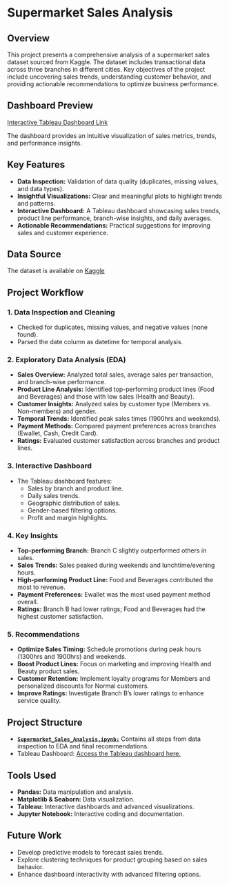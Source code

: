 # Supermarket Sales Analysis
## Overview
This project presents a comprehensive analysis of a supermarket sales dataset sourced from Kaggle. The dataset includes transactional data across three branches in different cities. Key objectives of the project include uncovering sales trends, understanding customer behavior, and providing actionable recommendations to optimize business performance.

## Dashboard Preview
[Interactive Tableau Dashboard Link](https://public.tableau.com/views/SupermarketSalesAnalysis_17361364977710/SupermaketSalesAnalysis?:language=en-US&publish=yes&:sid=&:redirect=auth&:display_count=n&:origin=viz_share_link)

The dashboard provides an intuitive visualization of sales metrics, trends, and performance insights.

## Key Features
- **Data Inspection:** Validation of data quality (duplicates, missing values, and data types).
- **Insightful Visualizations:** Clear and meaningful plots to highlight trends and patterns.
- **Interactive Dashboard:** A Tableau dashboard showcasing sales trends, product line performance, branch-wise insights, and daily averages.
- **Actionable Recommendations:** Practical suggestions for improving sales and customer experience.

## Data Source
The dataset is available on [Kaggle](https://www.kaggle.com/datasets/aungpyaeap/supermarket-sales)

## Project Workflow
### 1. Data Inspection and Cleaning
- Checked for duplicates, missing values, and negative values (none found).
- Parsed the date column as datetime for temporal analysis.

### 2. Exploratory Data Analysis (EDA)
- **Sales Overview:** Analyzed total sales, average sales per transaction, and branch-wise performance.
- **Product Line Analysis:** Identified top-performing product lines (Food and Beverages) and those with low sales (Health and Beauty).
- **Customer Insights:** Analyzed sales by customer type (Members vs. Non-members) and gender.
- **Temporal Trends:** Identified peak sales times (1900hrs and weekends).
- **Payment Methods:** Compared payment preferences across branches (Ewallet, Cash, Credit Card).
- **Ratings:** Evaluated customer satisfaction across branches and product lines.

### 3. Interactive Dashboard
- The Tableau dashboard features:
  - Sales by branch and product line.
  - Daily sales trends.
  - Geographic distribution of sales.
  - Gender-based filtering options.
  - Profit and margin highlights.

### 4. Key Insights
- **Top-performing Branch:** Branch C slightly outperformed others in sales.
- **Sales Trends:** Sales peaked during weekends and lunchtime/evening hours.
- **High-performing Product Line:** Food and Beverages contributed the most to revenue.
- **Payment Preferences:** Ewallet was the most used payment method overall.
- **Ratings:** Branch B had lower ratings; Food and Beverages had the highest customer satisfaction.

### 5. Recommendations
- **Optimize Sales Timing:** Schedule promotions during peak hours (1300hrs and 1900hrs) and weekends.
- **Boost Product Lines:** Focus on marketing and improving Health and Beauty product sales.
- **Customer Retention:** Implement loyalty programs for Members and personalized discounts for Normal customers.
- **Improve Ratings:** Investigate Branch B’s lower ratings to enhance service quality.

## Project Structure
- [**`Supermarket_Sales_Analysis.ipynb:`**](https://github.com/LabanMutua/Supermarket-Sales-Analysis/blob/main/Supermarket%20Sales%20Analysis.ipynb) Contains all steps from data 
 inspection to EDA and final recommendations.
- Tableau Dashboard: [Access the Tableau dashboard here.](https://public.tableau.com/views/SupermarketSalesAnalysis_17361364977710/SupermaketSalesAnalysis?:language=en-US&publish=yes&:sid=&:redirect=auth&:display_count=n&:origin=viz_share_link)

## Tools Used
- **Pandas:** Data manipulation and analysis.
- **Matplotlib & Seaborn:** Data visualization.
- **Tableau:** Interactive dashboards and advanced visualizations.
- **Jupyter Notebook:** Interactive coding and documentation.

## Future Work
- Develop predictive models to forecast sales trends.
- Explore clustering techniques for product grouping based on sales behavior.
- Enhance dashboard interactivity with advanced filtering options.
